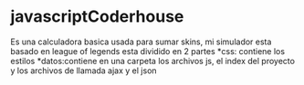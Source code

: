 # javascriptCoderhouse
Es una calculadora basica usada para sumar skins, mi simulador esta basado en league of legends
esta dividido en 2 partes
*css: contiene los estilos
*datos:contiene en una carpeta los archivos js, el index del proyecto y los archivos de llamada ajax y el json
